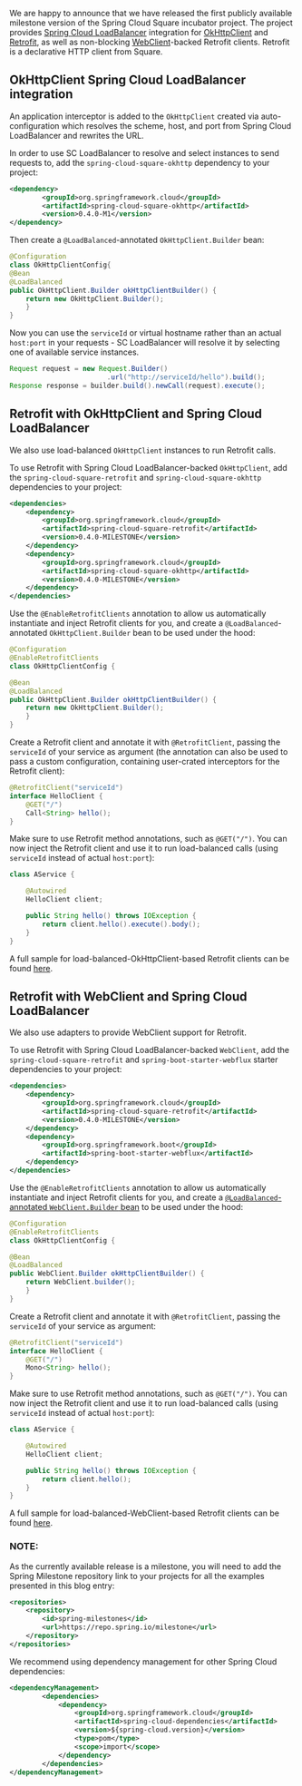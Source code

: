 We are happy to announce that we have released the first publicly available milestone version of the Spring Cloud Square incubator project. The project provides [Spring Cloud LoadBalancer]((https://docs.spring.io/spring-cloud-commons/docs/current/reference/html/#spring-cloud-loadbalancer)) integration for [OkHttpClient](https://square.github.io/okhttp/) and [Retrofit](https://square.github.io/retrofit/), as well as non-blocking [WebClient](https://docs.spring.io/spring-boot/docs/current/reference/html/spring-boot-features.html#boot-features-webclient)-backed Retrofit clients. Retrofit is a declarative HTTP client from Square.

## OkHttpClient Spring Cloud LoadBalancer integration

An application interceptor is added to the `OkHttpClient` created via auto-configuration which resolves the scheme, host, and port from Spring Cloud LoadBalancer and rewrites the URL.

In order to use SC LoadBalancer to resolve and select instances to send requests to, add the `spring-cloud-square-okhttp` dependency to your project:

```xml
<dependency>
		<groupId>org.springframework.cloud</groupId>
		<artifactId>spring-cloud-square-okhttp</artifactId>
		<version>0.4.0-M1</version>
</dependency>
```

Then create a `@LoadBalanced`-annotated `OkHttpClient.Builder` bean:

```java
@Configuration
class OkHttpClientConfig{
@Bean
@LoadBalanced
public OkHttpClient.Builder okHttpClientBuilder() {
    return new OkHttpClient.Builder();
    }
}
```

Now you can use the `serviceId` or virtual hostname rather than an actual `host:port` in your requests - SC LoadBalancer will resolve it by selecting one of available service instances.

```java
Request request = new Request.Builder()
                        .url("http://serviceId/hello").build();
Response response = builder.build().newCall(request).execute();
```

## Retrofit with OkHttpClient and Spring Cloud LoadBalancer

We also use load-balanced `OkHttpClient` instances to run Retrofit calls.

To use Retrofit with Spring Cloud LoadBalancer-backed `OkHttpClient`, add the 
`spring-cloud-square-retrofit`  and `spring-cloud-square-okhttp` dependencies to your project:

```xml
<dependencies>
    <dependency>
		<groupId>org.springframework.cloud</groupId>
		<artifactId>spring-cloud-square-retrofit</artifactId>
		<version>0.4.0-MILESTONE</version>
    </dependency>
    <dependency>
		<groupId>org.springframework.cloud</groupId>
		<artifactId>spring-cloud-square-okhttp</artifactId>
		<version>0.4.0-MILESTONE</version>
    </dependency>
</dependencies>
```
Use the `@EnableRetrofitClients` annotation to allow us automatically instantiate and inject Retrofit clients for you, and create a `@LoadBalanced`-annotated `OkHttpClient.Builder` bean to be used under the hood:

```java
@Configuration
@EnableRetrofitClients
class OkHttpClientConfig {

@Bean
@LoadBalanced
public OkHttpClient.Builder okHttpClientBuilder() {
    return new OkHttpClient.Builder();
    }
}
```

Create a Retrofit client and annotate it with `@RetrofitClient`, passing the `serviceId` of your service as argument (the annotation can also be used to pass a custom configuration, containing user-crated interceptors for the Retrofit client):

```java
@RetrofitClient("serviceId")
interface HelloClient {
	@GET("/")
	Call<String> hello();
}
```

Make sure to use Retrofit method annotations, such as `@GET("/")`. You can now inject the Retrofit client and use it to run load-balanced calls (using `serviceId` instead of actual `host:port`):

```java
class AService {

    @Autowired
    HelloClient client;

	public String hello() throws IOException {
		return client.hello().execute().body();
	}
}
```

A full sample for load-balanced-OkHttpClient-based Retrofit clients can be found [here](https://github.com/spring-cloud-samples/spring-cloud-square-retrofit-web).

## Retrofit with WebClient and Spring Cloud LoadBalancer

We also use adapters to provide WebClient support for Retrofit.

To use Retrofit with Spring Cloud LoadBalancer-backed `WebClient`, add the 
`spring-cloud-square-retrofit` and `spring-boot-starter-webflux` starter dependencies to your project:

```xml
<dependencies>
    <dependency>
		<groupId>org.springframework.cloud</groupId>
		<artifactId>spring-cloud-square-retrofit</artifactId>
		<version>0.4.0-MILESTONE</version>
    </dependency>
    <dependency>
    	<groupId>org.springframework.boot</groupId>
    	<artifactId>spring-boot-starter-webflux</artifactId>
    </dependency>
</dependencies>
```
Use the `@EnableRetrofitClients` annotation to allow us automatically instantiate and inject Retrofit clients for you, and create a [`@LoadBalanced`-annotated `WebClient.Builder` bean](https://docs.spring.io/spring-cloud-commons/docs/current/reference/html/#webclinet-loadbalancer-client) to be used under the hood:

```java
@Configuration
@EnableRetrofitClients
class OkHttpClientConfig {

@Bean
@LoadBalanced
public WebClient.Builder okHttpClientBuilder() {
    return WebClient.builder();
    }
}
```

Create a Retrofit client and annotate it with `@RetrofitClient`, passing the `serviceId` of your service as argument:

```java
@RetrofitClient("serviceId")
interface HelloClient {
	@GET("/")
	Mono<String> hello();
}
```

Make sure to use Retrofit method annotations, such as `@GET("/")`. You can now inject the Retrofit client and use it to run load-balanced calls (using `serviceId` instead of actual `host:port`):

```java
class AService {

    @Autowired
    HelloClient client;

	public String hello() throws IOException {
		return client.hello();
	}
}
```

A full sample for load-balanced-WebClient-based Retrofit clients can be found [here](https://github.com/spring-cloud-samples/spring-cloud-square-retrofit-webclient).

### NOTE: 

As the currently available release is a milestone, you will need to add the Spring Milestone repository link to your projects for all the examples presented in this blog entry:

```xml
<repositories>
    <repository>
        <id>spring-milestones</id>
        <url>https://repo.spring.io/milestone</url>
    </repository>
</repositories>
```

We recommend using dependency management for other Spring Cloud dependencies:

```xml
<dependencyManagement>
		<dependencies>
			<dependency>
				<groupId>org.springframework.cloud</groupId>
				<artifactId>spring-cloud-dependencies</artifactId>
				<version>${spring-cloud.version}</version>
				<type>pom</type>
				<scope>import</scope>
			</dependency>
		</dependencies>
</dependencyManagement>
```
